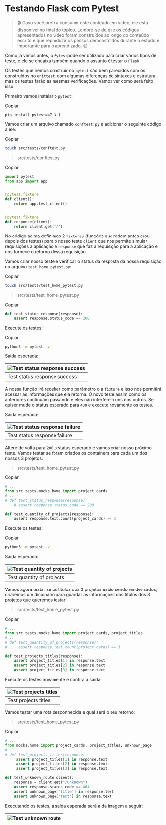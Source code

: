 # Testando Flask com Pytest

> 🎬 Caso você prefira consumir este conteúdo em vídeo, ele está disponível no final do tópico. Lembre-se de que os códigos apresentados no vídeo foram construídos ao longo do conteúdo escrito e que reproduzir os passos demonstrados durante o estudo é importante para o aprendizado. 😉

Como já vimos antes, o `Pytest`pode ser utilizado para criar vários tipos de teste, e ele se encaixa também quando o assunto é testar o `Flask`.

Os testes que iremos construir no `pytest` são bem parecidos com os construídos no `unittest`, com algumas diferenças de sintaxes e estrutura, mas os testes farão as mesmas verificações. Vamos ver como será feito isso:

Primeiro vamos instalar o `pytest`:

Copiar

```bash
pip install pytest==7.3.1
```

Vamos criar um arquivo chamado `conftest.py` e adicionar o seguinte código a ele:

Copiar

```bash
touch src/tests/conftest.py
```

> src/tests/conftest.py

Copiar

```python
import pytest
from app import app


@pytest.fixture
def client():
    return app.test_client()


@pytest.fixture
def response(client):
    return client.get("/")
```

No código acima definimos 2 `fixtures` (funções que rodam antes e/ou depois dos testes) para o nosso teste `client` que nos permite simular requisições à aplicação e `response` que faz a requisição para a aplicação e nos fornece o retorno dessa requisição.

Vamos criar nosso teste e verificar o status da resposta da nossa requisição no arquivo `test_home_pytest.py`:

Copiar

```bash
touch src/tests/test_home_pytest.py
```

> src/tests/test_home_pytest.py

Copiar

```python
def test_status_response(response):
    assert response.status_code == 200
```

Execute os testes:

Copiar

```bash
python3 -m pytest -v
```

Saída esperada:

|![Test status response success](https://content-assets.betrybe.com/prod/73aeda5f-d0be-48e6-9e1f-f07c3aad53f5-Test%20status%20response%20success.png)|
|---|
|Test status response success|

A nossa função irá receber como parâmetro o a `fixture` e isso nos permitirá acessar as informações que ela retorna. O novo teste assim como os anteriores continuam passando e eles não interferem uns nos outros. Se quiser mude o status esperado para `400` e execute novamente os testes.

Saída esperada:

|![Test status response failure](https://content-assets.betrybe.com/prod/73aeda5f-d0be-48e6-9e1f-f07c3aad53f5-Test%20status%20response%20failure.png)|
|---|
|Test status response failure|

Altere de volta para `200` o status esperado e vamos criar nosso próximo teste. Vamos testar se foram criados os containers para cada um dos nossos 3 projetos:

> src/tests/test_home_pytest.py

Copiar

```python
# ...
from src.tests.mocks.home import project_cards
# ...
# def test_status_response(response):
    # assert response.status_code == 200

def test_quantity_of_projects(response):
    assert response.text.count(project_cards) == 3
```

Execute os testes:

Copiar

```bash
python3 -m pytest -v
```

Saída esperada:

|![Test quantity of projects](https://content-assets.betrybe.com/prod/73aeda5f-d0be-48e6-9e1f-f07c3aad53f5-Test%20quantity%20of%20projects.png)|
|---|
|Test quantity of projects|

Vamos agora testar se os títulos dos 3 projetos estão sendo renderizados, criaremos um dicionário para guardar as informações dos títulos dos 3 projetos que queremos testar:

> src/tests/test_home_pytest.py

Copiar

```python
# ...
from src.tests.mocks.home import project_cards, project_titles
# ...
# def test_quantity_of_projects(response):
#     assert response.text.count(project_cards) == 3

def test_projects_titles(response):
    assert project_titles[1] in response.text
    assert project_titles[2] in response.text
    assert project_titles[3] in response.text
```

Execute os testes novamente e confira a saída:

|![Test projects titles](https://content-assets.betrybe.com/prod/73aeda5f-d0be-48e6-9e1f-f07c3aad53f5-Test%20projects%20titles.png)|
|---|
|Test projects titles|

Vamos testar uma rota desconhecida e qual será o seu retorno:

> src/tests/test_home_pytest.py

Copiar

```python
# ...
from mocks.home import project_cards, project_titles, unknown_page
# ...
# def test_projects_titles(response):
     assert project_titles[1] in response.text
     assert project_titles[2] in response.text
     assert project_titles[3] in response.text

def test_unknown_route(client):
    response = client.get("/unknown")
    assert response.status_code == 404
    assert unknown_page['title'] in response.text
    assert unknown_page['text'] in response.text
```

Executando os testes, a saída esperada será a da imagem a seguir:

|![Test unknown route](https://content-assets.betrybe.com/prod/73aeda5f-d0be-48e6-9e1f-f07c3aad53f5-Test%20unknown%20route.png)|
|---|
